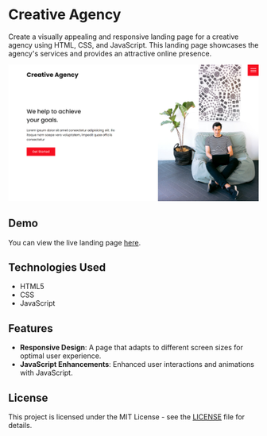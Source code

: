 # Creative Agency

Create a visually appealing and responsive landing page for a creative agency using HTML, CSS, and JavaScript. This landing page showcases the agency's services and provides an attractive online presence.

![Creative Agency Landing Page Preview](https://github.com/somayehva/Creative-Agency/blob/main/Creative%20Agency.png)

## Demo

You can view the live landing page [here](http://somayeh.me/creative-agency/).

## Technologies Used

- HTML5
- CSS
- JavaScript

## Features

- **Responsive Design**: A page that adapts to different screen sizes for optimal user experience.
- **JavaScript Enhancements**: Enhanced user interactions and animations with JavaScript.

## License

This project is licensed under the MIT License - see the [LICENSE](LICENSE) file for details.
